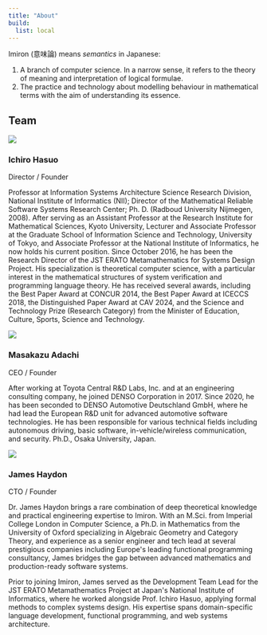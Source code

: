```yaml
---
title: "About"
build:
  list: local
---
```


Imiron (意味論) means _semantics_ in Japanese:
<ol>
  <li>A branch of computer science. In a narrow sense, it refers to the theory of meaning and interpretation of logical formulae.
  <li>The practice and technology about modelling behaviour in mathematical terms with the aim of understanding its essence.
</ol>

## Team

<div class="team-member">
  <div class="photo">
    <img src="/images/ichiro.jpg" />
  </div>
  <div class="details">
    <h3 class="name">Ichiro Hasuo</h2>
    <p class="position">Director / Founder</p>
    <p>Professor at Information Systems Architecture Science Research Division, National Institute of Informatics (NII); Director of the Mathematical Reliable Software Systems Research Center; Ph. D. (Radboud University Nijmegen, 2008). After serving as an Assistant Professor at the Research Institute for Mathematical Sciences, Kyoto University, Lecturer and Associate Professor at the Graduate School of Information Science and Technology, University of Tokyo, and Associate Professor at the National Institute of Informatics, he now holds his current position. Since October 2016, he has been the Research Director of the JST ERATO Metamathematics for Systems Design Project. His specialization is theoretical computer science, with a particular interest in the mathematical structures of system verification and programming language theory. He has received several awards, including the Best Paper Award at CONCUR 2014, the Best Paper Award at ICECCS 2018, the Distinguished Paper Award at CAV 2024, and the Science and Technology Prize (Research Category) from the Minister of Education, Culture, Sports, Science and Technology.</p>
  </div>
</div>

<div class="team-member">
  <div class="photo">
    <img src="/images/masa.jpg"/>
  </div>
  <div class="details">
    <h3 class="name">Masakazu Adachi</h2>
    <p class="position">CEO / Founder</p>
    <p>
    After working at Toyota Central R&D Labs, Inc. and at an engineering consulting company, he joined DENSO Corporation in 2017. Since 2020, he has been seconded to DENSO Automotive Deutschland GmbH, where he had lead the European R&D unit for advanced automotive software technologies. He has been responsible for various technical fields including autonomous driving, basic software, in-vehicle/wireless communication, and security. Ph.D., Osaka University, Japan.
    </p>
  </div>
</div>

<div class="team-member">
  <div class="photo">
    <img src="/images/james.jpg"/>
  </div>
  <div class="details">
    <h3 class="name">James Haydon</h2>
    <p class="position">CTO / Founder</p>
    <p>Dr. James Haydon brings a rare combination of deep theoretical knowledge and practical engineering expertise to Imiron. With an M.Sci. from Imperial College London in Computer Science, a Ph.D. in Mathematics from the University of Oxford specializing in Algebraic Geometry and Category Theory, and experience as a senior engineer and tech lead at several prestigious companies including Europe's leading functional programming consultancy, James bridges the gap between advanced mathematics and production-ready software systems.</p>
    <p>Prior to joining Imiron, James served as the Development Team Lead for the JST ERATO Metamathematics Project at Japan's National Institute of Informatics, where he worked alongside Prof. Ichiro Hasuo, applying formal methods to complex systems design. His expertise spans domain-specific language development, functional programming, and web systems architecture.</p>
  </div>
</div>
